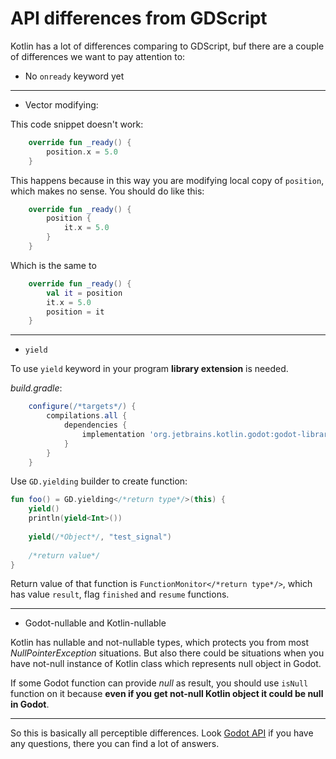 # API differences from GDScript

Kotlin has a lot of differences comparing to GDScript, buf there are a couple of differences we want to pay attention to:


 - No `onready` keyword yet
 
 ---
 
 - Vector modifying:

This code snippet doesn't work:
```kotlin
    override fun _ready() {
        position.x = 5.0
    }
```

This happens because in this way you are modifying local copy of `position`, which makes no sense. You should do like this:
```kotlin
    override fun _ready() {
        position { 
            it.x = 5.0
        }
    }
```

Which is the same to
```kotlin
    override fun _ready() {
        val it = position
        it.x = 5.0
        position = it
    }
```

---

 - `yield`
 
To use `yield` keyword in your program **library extension** is needed.

*build.gradle*:
```groovy
    configure(/*targets*/) {
        compilations.all {
            dependencies {
                implementation 'org.jetbrains.kotlin.godot:godot-library-extension:1.+'
            }
        }
    }
```

Use `GD.yielding` builder to create function:
```kotlin
fun foo() = GD.yielding</*return type*/>(this) {
    yield()
    println(yield<Int>())
    
    yield(/*Object*/, "test_signal")
    
    /*return value*/
}
```

Return value of that function is `FunctionMonitor</*return type*/>`, which has value `result`, flag `finished` and `resume` functions.

---
 - Godot-nullable and Kotlin-nullable
 
 Kotlin has nullable and not-nullable types, which protects you from most *NullPointerException* situations. But also there could be situations when you have not-null instance of Kotlin class which represents null object in Godot.
 
 If some Godot function can provide *null* as result, you should use `isNull` function on it because **even if you get not-null Kotlin object it could be null in Godot**.
 
 
---
So this is basically all perceptible differences. Look [Godot API](http://docs.godotengine.org/ru/latest/index.html) if you have any questions, there you can find a lot of answers.